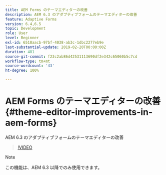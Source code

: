 ```yaml
---
title: AEM Forms のテーマエディターの改善
description: AEM 6.3 のアダプティブフォームのテーマエディターの改善
feature: Adaptive Forms
version: 6.4,6.5
topic: Development
role: User
level: Beginner
exl-id: 6518aacb-97bf-4038-ab3c-1dbc2277eb9e
last-substantial-update: 2019-02-20T00:00:00Z
duration: 481
source-git-commit: f23c2ab86d42531113690df2e342c65060b5c7cd
workflow-type: tm+mt
source-wordcount: '43'
ht-degree: 100%

---
```


# AEM Forms のテーマエディターの改善{#theme-editor-improvements-in-aem-forms}

AEM 6.3 のアダプティブフォームのテーマエディターの改善

>[!VIDEO](https://video.tv.adobe.com/v/19497?quality=12&learn=on)

>[!NOTE]
>
>この機能は、AEM 6.3 以降でのみ使用できます。
